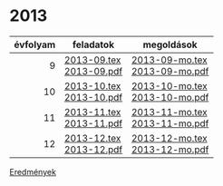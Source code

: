 # 2013

| évfolyam | feladatok | megoldások |
|---:|---|---|
| 9|[2013-09.tex](2013-09.tex) <br> [2013-09.pdf](2013-09.pdf) | [2013-09-mo.tex](2013-09-mo.tex) <br> [2013-09-mo.pdf](2013-09-mo.pdf)|
| 10|[2013-10.tex](2013-10.tex) <br> [2013-10.pdf](2013-10.pdf) | [2013-10-mo.tex](2013-10-mo.tex) <br> [2013-10-mo.pdf](2013-09-mo.pdf)|
| 11|[2013-11.tex](2013-11.tex) <br> [2013-11.pdf](2013-11.pdf) | [2013-11-mo.tex](2013-11-mo.tex) <br> [2013-11-mo.pdf](2013-09-mo.pdf)|
| 12|[2013-12.tex](2013-12.tex) <br> [2013-12.pdf](2013-12.pdf) | [2013-12-mo.tex](2013-12-mo.tex) <br> [2013-12-mo.pdf](2013-09-mo.pdf)|

[Eredmények](eredmenyek-2013.md)
